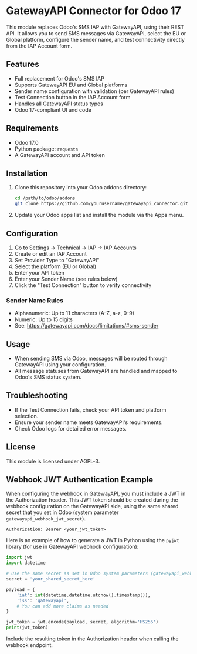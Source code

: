 # GatewayAPI Connector for Odoo 17

This module replaces Odoo's SMS IAP with GatewayAPI, using their REST API. It allows you to send SMS messages via GatewayAPI, select the EU or Global platform, configure the sender name, and test connectivity directly from the IAP Account form.

## Features
- Full replacement for Odoo's SMS IAP
- Supports GatewayAPI EU and Global platforms
- Sender name configuration with validation (per GatewayAPI rules)
- Test Connection button in the IAP Account form
- Handles all GatewayAPI status types
- Odoo 17-compliant UI and code

## Requirements
- Odoo 17.0
- Python package: `requests`
- A GatewayAPI account and API token

## Installation
1. Clone this repository into your Odoo addons directory:
   ```bash
   cd /path/to/odoo/addons
   git clone https://github.com/yourusername/gatewayapi_connector.git
   ```
2. Update your Odoo apps list and install the module via the Apps menu.

## Configuration
1. Go to Settings → Technical → IAP → IAP Accounts
2. Create or edit an IAP Account
3. Set Provider Type to "GatewayAPI"
4. Select the platform (EU or Global)
5. Enter your API token
6. Enter your Sender Name (see rules below)
7. Click the "Test Connection" button to verify connectivity

### Sender Name Rules
- Alphanumeric: Up to 11 characters (A-Z, a-z, 0-9)
- Numeric: Up to 15 digits
- See: https://gatewayapi.com/docs/limitations/#sms-sender

## Usage
- When sending SMS via Odoo, messages will be routed through GatewayAPI using your configuration.
- All message statuses from GatewayAPI are handled and mapped to Odoo's SMS status system.

## Troubleshooting
- If the Test Connection fails, check your API token and platform selection.
- Ensure your sender name meets GatewayAPI's requirements.
- Check Odoo logs for detailed error messages.

## License
This module is licensed under AGPL-3.

## Webhook JWT Authentication Example

When configuring the webhook in GatewayAPI, you must include a JWT in the Authorization header. This JWT token should be created during the webhook configuration on the GatewayAPI side, using the same shared secret that you set in Odoo (system parameter `gatewayapi_webhook_jwt_secret`).

```
Authorization: Bearer <your_jwt_token>
```

Here is an example of how to generate a JWT in Python using the `pyjwt` library (for use in GatewayAPI webhook configuration):

```python
import jwt
import datetime

# Use the same secret as set in Odoo system parameters (gatewayapi_webhook_jwt_secret)
secret = 'your_shared_secret_here'

payload = {
    'iat': int(datetime.datetime.utcnow().timestamp()),
    'iss': 'gatewayapi',
    # You can add more claims as needed
}

jwt_token = jwt.encode(payload, secret, algorithm='HS256')
print(jwt_token)
```

Include the resulting token in the Authorization header when calling the webhook endpoint.

